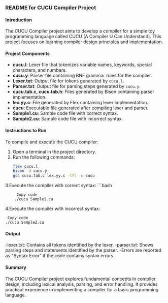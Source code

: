 ### README for CUCU Compiler Project

#### Introduction
The CUCU Compiler project aims to develop a compiler for a simple toy programming language called CUCU (A Compiler U Can Understand). This project focuses on learning compiler design principles and implementation.

#### Project Components
- **cucu.l**: Lexer file that tokenizes variable names, keywords, special characters, and numbers.
- **cucu.y**: Parser file containing BNF grammar rules for the compiler.
- **Lexer.txt**: Output file for tokens generated by `cucu.l`.
- **Parser.txt**: Output file for parsing steps generated by `cucu.y`.
- **cucu.tab.c, cucu.tab.h**: Files generated by Bison containing parser implementation.
- **lex.yy.c**: File generated by Flex containing lexer implementation.
- **cucu**: Executable file generated after compiling lexer and parser.
- **Sample1.cu**: Sample code file with correct syntax.
- **Sample2.cu**: Sample code file with incorrect syntax.

#### Instructions to Run
To compile and execute the CUCU compiler:
1. Open a terminal in the project directory.
2. Run the following commands:
   ```bash
   flex cucu.l
   bison -d cucu.y
   gcc cucu.tab.c lex.yy.c -lfl -o cucu
3.Execute the compiler with correct syntax:
     ```bash
         
         Copy code
        ./cucu Sample1.cu
4.Execute the compiler with incorrect syntax:
     
     Copy code
    ./cucu Sample2.cu
#### Output
-lexer.txt: Contains all tokens identified by the lexer.
-parser.txt: Shows parsing steps and statements identified by the parser.
-Errors are reported as "Syntax Error" if the code contains syntax errors.

#### Summary
The CUCU Compiler project explores fundamental concepts in compiler design, including lexical analysis, parsing, and error handling. It provides practical experience in implementing a compiler for a basic programming language.

